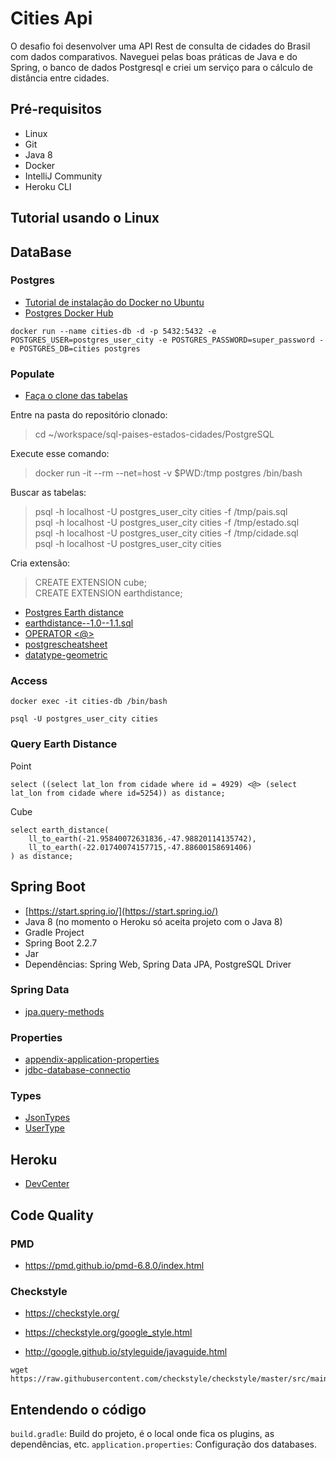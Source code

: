# Cities Api
O desafio foi desenvolver uma API Rest de consulta de cidades do Brasil com dados comparativos. Naveguei pelas boas práticas de Java e do Spring, o banco de dados Postgresql e criei um serviço para o cálculo de distância entre cidades.

## Pré-requisitos
- Linux
- Git
- Java 8
- Docker
- IntelliJ Community
- Heroku CLI

## Tutorial usando o Linux
## DataBase

### Postgres

- [Tutorial de instalação do Docker no Ubuntu](https://www.hostinger.com.br/tutoriais/install-docker-ubuntu)
- [Postgres Docker Hub](https://hub.docker.com/_/postgres)

```shell script
docker run --name cities-db -d -p 5432:5432 -e POSTGRES_USER=postgres_user_city -e POSTGRES_PASSWORD=super_password -e POSTGRES_DB=cities postgres
```

### Populate
- [Faça o clone das tabelas](https://github.com/chinnonsantos/sql-paises-estados-cidades/tree/master/PostgreSQL)

Entre na pasta do repositório clonado:
>cd ~/workspace/sql-paises-estados-cidades/PostgreSQL <br>

Execute esse comando:
>docker run -it --rm --net=host -v $PWD:/tmp postgres /bin/bash <br>

Buscar as tabelas:
>psql -h localhost -U postgres_user_city cities -f /tmp/pais.sql <br>
>psql -h localhost -U postgres_user_city cities -f /tmp/estado.sql <br>
>psql -h localhost -U postgres_user_city cities -f /tmp/cidade.sql <br>
>psql -h localhost -U postgres_user_city cities <br>

Cria extensão:
>CREATE EXTENSION cube; <br>
>CREATE EXTENSION earthdistance;

* [Postgres Earth distance](https://www.postgresql.org/docs/current/earthdistance.html)
* [earthdistance--1.0--1.1.sql](https://github.com/postgres/postgres/blob/master/contrib/earthdistance/earthdistance--1.0--1.1.sql)
* [OPERATOR <@>](https://github.com/postgres/postgres/blob/master/contrib/earthdistance/earthdistance--1.1.sql)
* [postgrescheatsheet](https://postgrescheatsheet.com/#/tables)
* [datatype-geometric](https://www.postgresql.org/docs/current/datatype-geometric.html)

### Access

```shell script
docker exec -it cities-db /bin/bash

psql -U postgres_user_city cities
```

### Query Earth Distance

Point
```roomsql
select ((select lat_lon from cidade where id = 4929) <@> (select lat_lon from cidade where id=5254)) as distance;
```

Cube
```roomsql
select earth_distance(
    ll_to_earth(-21.95840072631836,-47.98820114135742), 
    ll_to_earth(-22.01740074157715,-47.88600158691406)
) as distance;
```

## Spring Boot

- [https://start.spring.io/](https://start.spring.io/)
- Java 8 (no momento o Heroku só aceita projeto com o Java 8)
- Gradle Project
- Spring Boot 2.2.7 
- Jar
- Dependências: Spring Web, Spring Data JPA, PostgreSQL Driver

### Spring Data

* [jpa.query-methods](https://docs.spring.io/spring-data/jpa/docs/current/reference/html/#jpa.query-methods)

### Properties

* [appendix-application-properties](https://docs.spring.io/spring-boot/docs/current/reference/html/appendix-application-properties.html)
* [jdbc-database-connectio](https://www.codejava.net/java-se/jdbc/jdbc-database-connection-url-for-common-databases)

### Types

* [JsonTypes](https://github.com/vladmihalcea/hibernate-types)
* [UserType](https://docs.jboss.org/hibernate/orm/3.5/api/org/hibernate/usertype/UserType.html)

## Heroku

* [DevCenter](https://devcenter.heroku.com/articles/getting-started-with-gradle-on-heroku)

## Code Quality

### PMD

+ https://pmd.github.io/pmd-6.8.0/index.html

### Checkstyle

+ https://checkstyle.org/

+ https://checkstyle.org/google_style.html

+ http://google.github.io/styleguide/javaguide.html

```shell script
wget https://raw.githubusercontent.com/checkstyle/checkstyle/master/src/main/resources/google_checks.xml
```

## Entendendo o código
`build.gradle`: Build do projeto, é o local onde fica os plugins, as dependências, etc.
`application.properties`: Configuração dos databases.

